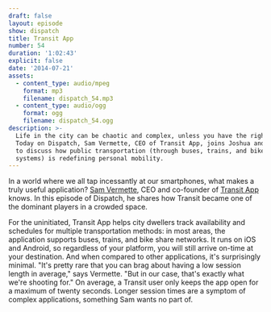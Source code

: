 ```yaml
---
draft: false
layout: episode
show: dispatch
title: Transit App
number: 54
duration: '1:02:43'
explicit: false
date: '2014-07-21'
assets:
  - content_type: audio/mpeg
    format: mp3
    filename: dispatch_54.mp3
  - content_type: audio/ogg
    format: ogg
    filename: dispatch_54.ogg
description: >-
  Life in the city can be chaotic and complex, unless you have the right tools.
  Today on Dispatch, Sam Vermette, CEO of Transit App, joins Joshua and Nicholas
  to discuss how public transportation (through buses, trains, and bike sharing
  systems) is redefining personal mobility.
---
```

In a world where we all tap incessantly at our smartphones, what makes a truly useful application? [Sam Vermette](http://samvermette.com), CEO and co-founder of [Transit App](http://thetransitapp.com) knows. In this episode of Dispatch, he shares how Transit became one of the dominant players in a crowded space.

For the uninitiated, Transit App helps city dwellers track availability and schedules for multiple transportation methods: in most areas, the application supports buses, trains, and bike share networks. It runs on iOS and Android, so regardless of your platform, you will still arrive on-time at your destination. And when compared to other applications, it's surprisingly minimal. "It's pretty rare that you can brag about having a low session length in average," says Vermette. "But in our case, that's exactly what we're shooting for." On average, a Transit user only keeps the app open for a maximum of twenty seconds. Longer session times are a symptom of complex applications, something Sam wants no part of.